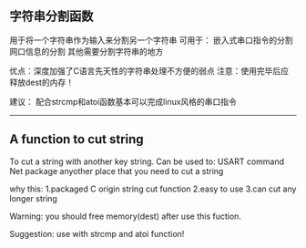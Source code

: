 ## 字符串分割函数
用于将一个字符串作为输入来分割另一个字符串
可用于：
嵌入式串口指令的分割
网口信息的分割
其他需要分割字符串的地方

优点：深度加强了C语言先天性的字符串处理不方便的弱点
注意：使用完毕后应释放dest的内存！

建议：
配合strcmp和atoi函数基本可以完成linux风格的串口指令

-----------------------------
## A function to cut string
To cut a string with another key string.
Can be used to:
USART command
Net package
anyother place that you need to cut a string

why this:
1.packaged C origin string cut function
2.easy to use
3.can cut any longer string

Warning:
you should free memory(dest) after use this fuction.

Suggestion:
use with strcmp and atoi function!


